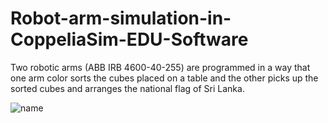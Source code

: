 # Robot-arm-simulation-in-CoppeliaSim-EDU-Software
Two robotic arms (ABB IRB 4600-40-255) are programmed in a way that one arm color sorts the cubes placed on a table and the other picks up the sorted cubes and arranges the national flag of Sri Lanka. 

![name]([recording_2021_09_15-23_57-32.mp4](https://youtu.be/-vK-h1N06V0))
